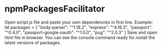 # npmPackagesFacilitator

Open script.js file and paste your own dependencies in first line. Example: let packages = {
    "body-parser": "^1.18.2",
    "express": "^4.16.3",
    "passport": "^0.4.0",
    "passport-google-oauth": "^1.0.0",
    "pug": "^2.0.3"
  }
Save and open html file in browser. You can see the console command ready for install the latest versions of packages.
